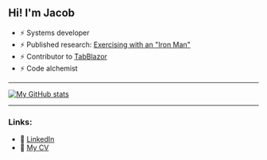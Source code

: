 ## Hi! I'm Jacob

- ⚡ Systems developer
- ⚡ Published research: [Exercising with an "Iron Man"](https://ieeexplore.ieee.org/abstract/document/9223552)
- ⚡ Contributor to [TabBlazor](https://tabblazor.com/)
- ⚡ Code alchemist

---

[![My GitHub stats](https://github-readme-stats.vercel.app/api?username=jacobpihl&hide=stars,issues&count_private=true&theme=nord)](https://github-readme-stats.vercel.app/)

---

### Links:

- 🏮 [LinkedIn][linkedin]
- 📜 [My CV][cv]



[linkedin]: https://www.linkedin.com/in/jacob-pihl-3ba72a141/
[cv]: https://github.com/jacobpihl/myCV/blob/master/Jacob%20Pihl%20-%20CV%20-%20English.pdf
